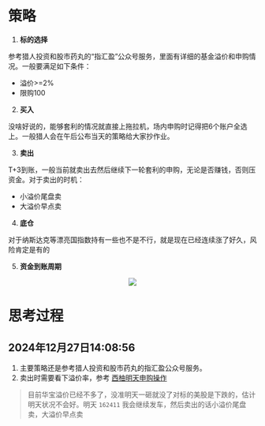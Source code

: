 # 策略

1. **标的选择**

参考猎人投资和股市药丸的“指汇盈”公众号服务，里面有详细的基金溢价和申购情况。一般要满足如下条件：
- 溢价>=2%
- 限购100

2. **买入**

没啥好说的，能够套利的情况就直接上拖拉机，场内申购时记得把6个账户全选上。一般猎人会在午后公布当天的策略给大家抄作业。

3. **卖出**

T+3到账，一般当前就卖出去然后继续下一轮套利的申购，无论是否赚钱，否则压资金。对于卖出的时机：
- 小溢价尾盘卖
- 大溢价早点卖

4. **底仓**

对于纳斯达克等漂亮国指数持有一些也不是不行，就是现在已经连续涨了好久，风险肯定是有的


5. **资金到账周期**

<p align="center">
<image src="../../../../resources/基金套利/资金到账周期.png" witdh="500" />
</p>

# 思考过程

## 2024年12月27日14:08:56
1. 主要策略还是参考猎人投资和股市药丸的指汇盈公众号服务。
1. 卖出时需要看下溢价率，参考 [西柚明天申购操作](https://mp.weixin.qq.com/s/cZVvBP3Bn33oAeIG74khUA)

> 目前华宝溢价已经不多了，没准明天一砸就没了对标的美股是下跌的，估计明天状况不会好。明天 `162411` 我会继续发车，然后卖出的话小溢价尾盘卖，大溢价早点卖